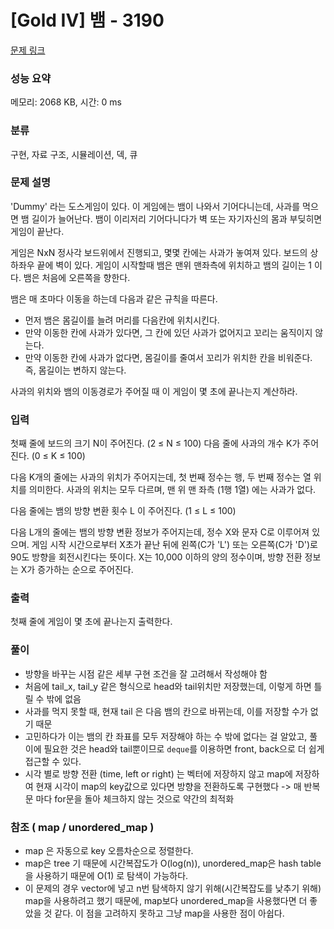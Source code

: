 # [Gold IV] 뱀 - 3190 

[문제 링크](https://www.acmicpc.net/problem/3190) 

### 성능 요약

메모리: 2068 KB, 시간: 0 ms

### 분류

구현, 자료 구조, 시뮬레이션, 덱, 큐

### 문제 설명

<p> 'Dummy' 라는 도스게임이 있다. 이 게임에는 뱀이 나와서 기어다니는데, 사과를 먹으면 뱀 길이가 늘어난다. 뱀이 이리저리 기어다니다가 벽 또는 자기자신의 몸과 부딪히면 게임이 끝난다.</p>

<p>게임은 NxN 정사각 보드위에서 진행되고, 몇몇 칸에는 사과가 놓여져 있다. 보드의 상하좌우 끝에 벽이 있다. 게임이 시작할때 뱀은 맨위 맨좌측에 위치하고 뱀의 길이는 1 이다. 뱀은 처음에 오른쪽을 향한다.</p>

<p>뱀은 매 초마다 이동을 하는데 다음과 같은 규칙을 따른다.</p>

<ul>
	<li>먼저 뱀은 몸길이를 늘려 머리를 다음칸에 위치시킨다.</li>
	<li>만약 이동한 칸에 사과가 있다면, 그 칸에 있던 사과가 없어지고 꼬리는 움직이지 않는다.</li>
	<li>만약 이동한 칸에 사과가 없다면, 몸길이를 줄여서 꼬리가 위치한 칸을 비워준다. 즉, 몸길이는 변하지 않는다.</li>
</ul>

<p>사과의 위치와 뱀의 이동경로가 주어질 때 이 게임이 몇 초에 끝나는지 계산하라.</p>

### 입력 

 <p>첫째 줄에 보드의 크기 N이 주어진다. (2 ≤ N ≤ 100) 다음 줄에 사과의 개수 K가 주어진다. (0 ≤ K ≤ 100)</p>

<p>다음 K개의 줄에는 사과의 위치가 주어지는데, 첫 번째 정수는 행, 두 번째 정수는 열 위치를 의미한다. 사과의 위치는 모두 다르며, 맨 위 맨 좌측 (1행 1열) 에는 사과가 없다.</p>

<p>다음 줄에는 뱀의 방향 변환 횟수 L 이 주어진다. (1 ≤ L ≤ 100)</p>

<p>다음 L개의 줄에는 뱀의 방향 변환 정보가 주어지는데,  정수 X와 문자 C로 이루어져 있으며. 게임 시작 시간으로부터 X초가 끝난 뒤에 왼쪽(C가 'L') 또는 오른쪽(C가 'D')로 90도 방향을 회전시킨다는 뜻이다. X는 10,000 이하의 양의 정수이며, 방향 전환 정보는 X가 증가하는 순으로 주어진다.</p>

### 출력 

 <p>첫째 줄에 게임이 몇 초에 끝나는지 출력한다.</p>

### 풀이
- 방향을 바꾸는 시점 같은 세부 구현 조건을 잘 고려해서 작성해야 함   
- 처음에 tail_x, tail_y 같은 형식으로 head와 tail위치만 저장했는데, 이렇게 하면 틀릴 수 밖에 없음   
- 사과를 먹지 못할 때, 현재 tail 은 다음 뱀의 칸으로 바뀌는데, 이를 저장할 수가 없기 때문   
- 고민하다가 이는 뱀의 칸 좌표를 모두 저장해야 하는 수 밖에 없다는 걸 알았고, 풀이에 필요한 것은 head와 tail뿐이므로 `deque`를 이용하면 front, back으로 더 쉽게 접근할 수 있다.  
- 시각 별로 방향 전환 (time, left or right) 는 벡터에 저장하지 않고 map에 저장하여 현재 시각이 map의 key값으로 있다면 방향을 전환하도록 구현했다 -> 매 반복문 마다 for문을 돌아 체크하지 않는 것으로 약간의 최적화

### 참조 ( map / unordered_map )
- map 은 자동으로 key 오름차순으로 정렬한다.
- map은 tree 기 때문에 시간복잡도가 O(log(n)), unordered_map은 hash table을 사용하기 때문에 O(1) 로 탐색이 가능하다.
- 이 문제의 경우 vector에 넣고 n번 탐색하지 않기 위해(시간복잡도를 낮추기 위해) map을 사용하려고 했기 때문에, map보다 unordered_map을 사용했다면 더 좋았을 것 같다. 이 점을 고려하지 못하고 그냥 map을 사용한 점이 아쉽다.

